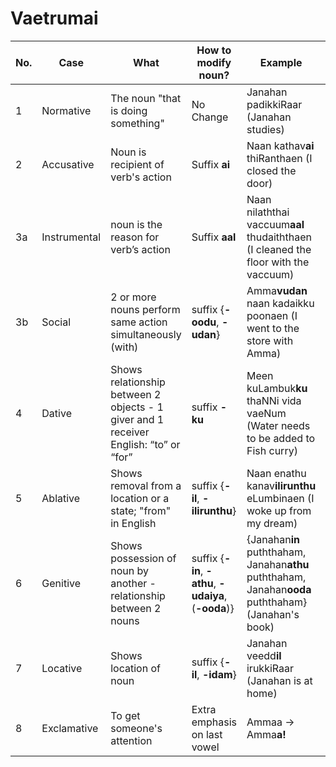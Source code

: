 # Vaetrumai

No. | Case | What | How to modify noun? | Example | Video |
---- |------|-----|------|-----|----
1 | Normative | The noun "that is doing something" | No Change | Janahan padikkiRaar (Janahan studies) | [Youtube](https://youtu.be/1KqTrLyfaEQ)
2 | Accusative | Noun is recipient of verb's action | Suffix **ai** | Naan kathav**ai** thiRanthaen (I closed the door) | [Youtube](https://youtu.be/1PJmafm3KZA)
3a | Instrumental | noun is the reason for verb’s action | Suffix **aal** | Naan nilaththai  vaccuum**aal** thudaiththaen (I cleaned the floor with the vaccuum) | [Youtube](https://youtu.be/eUK3IVknKOY)
3b | Social | 2 or more nouns perform same action simultaneously (with) |  suffix {**-oodu**, **-udan**} | Amma**vudan** naan kadaikku poonaen (I went to the store with Amma) | [Youtube](https://youtu.be/gyYvZYsHRKM)
4 | Dative | Shows relationship between 2 objects - 1 giver and 1 receiver	English: “to” or “for” | suffix **-ku** | Meen kuLambuk**ku** thaNNi vida vaeNum (Water needs to be added to Fish curry) | [Youtube](https://youtu.be/OsyQwV-2Xiw)
5 | Ablative | Shows removal from a location or a state; "from" in English | suffix {**-il**, **-ilirunthu**} | Naan enathu kanav**ilirunthu** eLumbinaen (I woke up from my dream)| [Youtube](https://youtu.be/biXgDjwVO6s)
6 | Genitive | Shows possession of noun by another - relationship between 2 nouns |  suffix {**-in**, **-athu**, **-udaiya**, (**-ooda**)} | {Janahan**in** puththaham, Janahan**athu** puththaham,  Janahan**ooda** puththaham} (Janahan's book) | [Youtube](https://youtu.be/cCDoTn92cqE)
7 | Locative | Shows location of noun | suffix {**-il**, **-idam**} |  Janahan veedd**il** irukkiRaar (Janahan is at home) | [Youtube](https://youtu.be/HPCE2--VIqA)
8 | Exclamative | To get someone's attention | Extra emphasis on last vowel | Ammaa -> Amma**a!** | N/A


